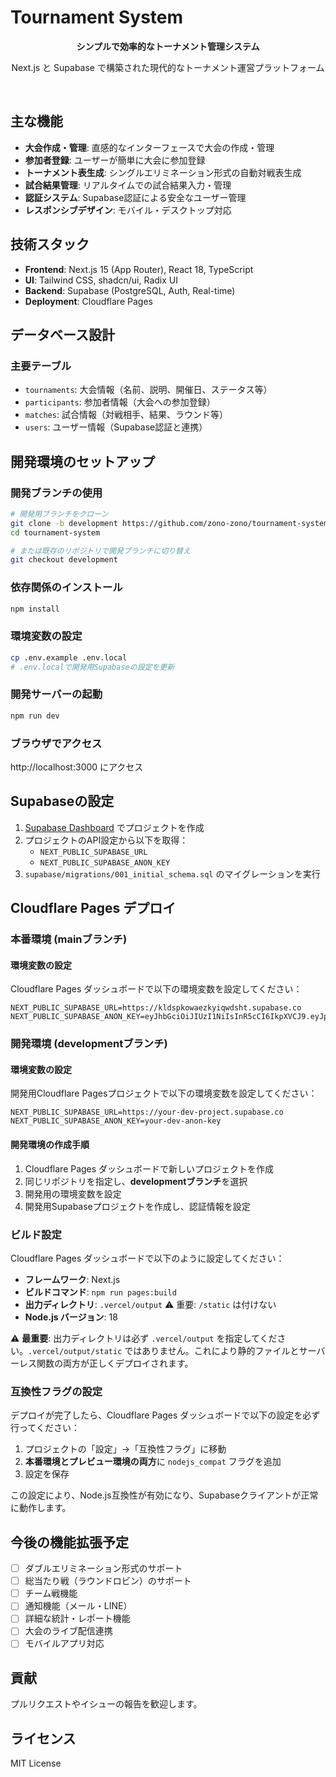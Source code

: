 # Tournament System

<p align="center">
  <strong>シンプルで効率的なトーナメント管理システム</strong>
</p>

<p align="center">
  Next.js と Supabase で構築された現代的なトーナメント運営プラットフォーム
</p>

<br/>

## 主な機能

- **大会作成・管理**: 直感的なインターフェースで大会の作成・管理
- **参加者登録**: ユーザーが簡単に大会に参加登録
- **トーナメント表生成**: シングルエリミネーション形式の自動対戦表生成
- **試合結果管理**: リアルタイムでの試合結果入力・管理
- **認証システム**: Supabase認証による安全なユーザー管理
- **レスポンシブデザイン**: モバイル・デスクトップ対応

## 技術スタック

- **Frontend**: Next.js 15 (App Router), React 18, TypeScript
- **UI**: Tailwind CSS, shadcn/ui, Radix UI
- **Backend**: Supabase (PostgreSQL, Auth, Real-time)
- **Deployment**: Cloudflare Pages

## データベース設計

### 主要テーブル
- `tournaments`: 大会情報（名前、説明、開催日、ステータス等）
- `participants`: 参加者情報（大会への参加登録）
- `matches`: 試合情報（対戦相手、結果、ラウンド等）
- `users`: ユーザー情報（Supabase認証と連携）

## 開発環境のセットアップ

### 開発ブランチの使用
```bash
# 開発用ブランチをクローン
git clone -b development https://github.com/zono-zono/tournament-system.git
cd tournament-system

# または既存のリポジトリで開発ブランチに切り替え
git checkout development
```

### 依存関係のインストール
```bash
npm install
```

### 環境変数の設定
```bash
cp .env.example .env.local
# .env.localで開発用Supabaseの設定を更新
```

### 開発サーバーの起動
```bash
npm run dev
```

### ブラウザでアクセス
http://localhost:3000 にアクセス

## Supabaseの設定

1. [Supabase Dashboard](https://database.new) でプロジェクトを作成
2. プロジェクトのAPI設定から以下を取得：
   - `NEXT_PUBLIC_SUPABASE_URL`
   - `NEXT_PUBLIC_SUPABASE_ANON_KEY`
3. `supabase/migrations/001_initial_schema.sql` のマイグレーションを実行

## Cloudflare Pages デプロイ

### 本番環境 (mainブランチ)
#### 環境変数の設定
Cloudflare Pages ダッシュボードで以下の環境変数を設定してください：

```
NEXT_PUBLIC_SUPABASE_URL=https://kldspkowaezkyiqwdsht.supabase.co
NEXT_PUBLIC_SUPABASE_ANON_KEY=eyJhbGciOiJIUzI1NiIsInR5cCI6IkpXVCJ9.eyJpc3MiOiJzdXBhYmFzZSIsInJlZiI6ImtsZHNwa293YWV6a3lpcXdkc2h0Iiwicm9sZSI6ImFub24iLCJpYXQiOjE3NTEyNzc1MTEsImV4cCI6MjA2Njg1MzUxMX0.VB4C2BeC8iIVNaEDhDNTYqL3At1MgEkTJGGOSDxZVE0
```

### 開発環境 (developmentブランチ)
#### 環境変数の設定
開発用Cloudflare Pagesプロジェクトで以下の環境変数を設定してください：

```
NEXT_PUBLIC_SUPABASE_URL=https://your-dev-project.supabase.co
NEXT_PUBLIC_SUPABASE_ANON_KEY=your-dev-anon-key
```

#### 開発環境の作成手順
1. Cloudflare Pages ダッシュボードで新しいプロジェクトを作成
2. 同じリポジトリを指定し、**developmentブランチ**を選択
3. 開発用の環境変数を設定
4. 開発用Supabaseプロジェクトを作成し、認証情報を設定

### ビルド設定
Cloudflare Pages ダッシュボードで以下のように設定してください：

- **フレームワーク**: Next.js
- **ビルドコマンド**: `npm run pages:build`
- **出力ディレクトリ**: `.vercel/output` ⚠️ 重要: `/static` は付けない
- **Node.js バージョン**: 18

⚠️ **最重要**: 出力ディレクトリは必ず `.vercel/output` を指定してください。`.vercel/output/static` ではありません。これにより静的ファイルとサーバーレス関数の両方が正しくデプロイされます。

### 互換性フラグの設定
デプロイが完了したら、Cloudflare Pages ダッシュボードで以下の設定を必ず行ってください：

1. プロジェクトの「設定」→「互換性フラグ」に移動
2. **本番環境とプレビュー環境の両方**に `nodejs_compat` フラグを追加
3. 設定を保存

この設定により、Node.js互換性が有効になり、Supabaseクライアントが正常に動作します。

## 今後の機能拡張予定

- [ ] ダブルエリミネーション形式のサポート
- [ ] 総当たり戦（ラウンドロビン）のサポート  
- [ ] チーム戦機能
- [ ] 通知機能（メール・LINE）
- [ ] 詳細な統計・レポート機能
- [ ] 大会のライブ配信連携
- [ ] モバイルアプリ対応

## 貢献

プルリクエストやイシューの報告を歓迎します。

## ライセンス

MIT License
